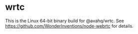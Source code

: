 # wrtc

This is the Linux 64-bit binary build for @avahq/wrtc.
See https://github.com/WonderInventions/node-webrtc for details.
